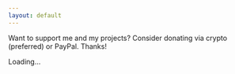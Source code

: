 ```yaml
---
layout: default
---
```


Want to support me and my projects? Consider donating via crypto (preferred) or PayPal. Thanks!


<p id="addresses">Loading...</p>

<script>
    fetch("https://gist.githubusercontent.com/DaMatrix/8b7ff92fcc7e49c0f511a8ed207d8e92/raw/www.daporkchop.net-donate-addresses.json").then(response => {
        return response.json();
    }).then(data => {
        var html = "";
        for (var i = 0; i < data.length; i++)   {
            var curr = data[i];
            html += "<a href=\"" + curr.url + "\">" + curr.symbol + "</a>: <code class=\"highlighter-rouge\">" + curr.address + "</code><br>";
        }
        document.getElementById("addresses").innerHTML = html;
    });
</script>

